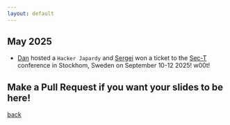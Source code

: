```yaml
---
layout: default
---
```


## May 2025  
- [Dan](https://www.linkedin.com/in/danrosenqvist/) hosted a `Hacker Japardy` and [Sergei](https://www.linkedin.com/in/sergei-zaiats/) won a ticket to the [Sec-T](https://sec-t.org/) conference in Stockhom, Sweden on September 10-12 2025! w00t!

## Make a Pull Request if you want your slides to be here!

[back](/)
